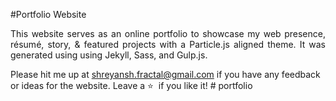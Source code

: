 #Portfolio Website


 <p align="justify">This website serves as an online portfolio to showcase my web presence, résumé, story, & featured projects with a Particle.js aligned theme. It was generated using using Jekyll, Sass, and Gulp.js.</p>

Please hit me up at shreyansh.fractal@gmail.com if you have any feedback or ideas for the website. Leave a :star: &nbsp;if you like it!
#   p o r t f o l i o 
 
 